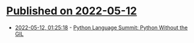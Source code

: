 # [Published on 2022-05-12](index.md)

* [2022-05-12, 01:25:18](https://news.ycombinator.com/item?id=31348097) - [Python Language Summit: Python Without the GIL](https://pyfound.blogspot.com/2022/05/the-2022-python-language-summit-python_11.html)
